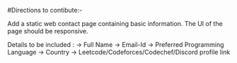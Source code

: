 

#Directions to contibute:-


Add a static web contact page containing basic information.
The UI of the page should be responsive.


Details to be included :
-> Full Name
-> Email-Id
-> Preferred Programming Language
-> Country
-> Leetcode/Codeforces/Codechef/Discord profile link
